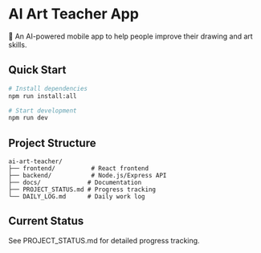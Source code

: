 # AI Art Teacher App

🎨 An AI-powered mobile app to help people improve their drawing and art skills.

## Quick Start
```bash
# Install dependencies
npm run install:all

# Start development
npm run dev
```

## Project Structure
```
ai-art-teacher/
├── frontend/          # React frontend
├── backend/           # Node.js/Express API
├── docs/             # Documentation
├── PROJECT_STATUS.md # Progress tracking
└── DAILY_LOG.md      # Daily work log
```

## Current Status
See PROJECT_STATUS.md for detailed progress tracking.
